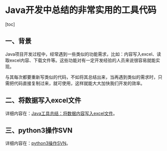 # Java开发中总结的非常实用的工具代码

[toc]

## 一、背景

Java项目开发过程中，经常遇到一些类似的功能需求，比如：内容写入excel、读取excel内容、下载文件等。这些功能对有一定开发经验的人员来说很容易就能实现。

与其每次都要重新写类似的代码，不如将其总结出来，当再遇到类似的需求时，只需把代码直接复制过来，就可使用，这样就能大大加快我们开发的效率。

## 二、将数据写入excel文件

详细内容在：[Java工具总结：将数据内容写入excel文件](https://blog.csdn.net/hefrankeleyn/article/details/122646143)。

## 三、python3操作SVN

详细内容在：[python3操作SVN](https://github.com/hefrankeleyn/JAVARebuild/blob/main/document/2022-02-10-python3%E4%B8%8B%E6%93%8D%E4%BD%9CSVN.md)。



